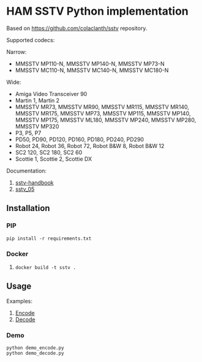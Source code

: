 # HAM SSTV Python implementation

Based on https://github.com/colaclanth/sstv repository.

Supported codecs:

Narrow:

* MMSSTV MP110-N, MMSSTV MP140-N, MMSSTV MP73-N
* MMSSTV MC110-N, MMSSTV MC140-N, MMSSTV MC180-N

Wide:

* Amiga Video Transceiver 90
* Martin 1, Martin 2
* MMSSTV MR73, MMSSTV MR90, MMSSTV MR115, MMSSTV MR140, MMSSTV MR175, MMSSTV MP73, MMSSTV MP115, MMSSTV MP140, MMSSTV
  MP175, MMSSTV ML180, MMSSTV MP240, MMSSTV MP280, MMSSTV MP320
* P3, P5, P7
* PD50, PD90, PD120, PD160, PD180, PD240, PD290
* Robot 24, Robot 36, Robot 72, Robot B&W 8, Robot B&W 12
* SC2 120, SC2 180, SC2 60
* Scottie 1, Scottie 2, Scottie DX

Documentation:

1. [sstv-handbook](doc/sstv-handbook.pdf)
2. [sstv_05](doc/sstv_05.pdf)

## Installation

### PIP

`pip install -r requirements.txt`

### Docker

1. `docker build -t sstv .`

## Usage

Examples:

1. [Encode](demo_encode.py)
2. [Decode](demo_decode.py)

### Demo

```
python demo_encode.py
python demo_decode.py
```
